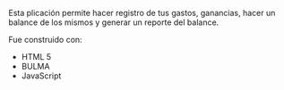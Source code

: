 Esta plicación permite hacer registro de tus gastos, ganancias, hacer un balance de los mismos y generar un reporte del balance.


Fue construido con:
* HTML 5
* BULMA 
* JavaScript
